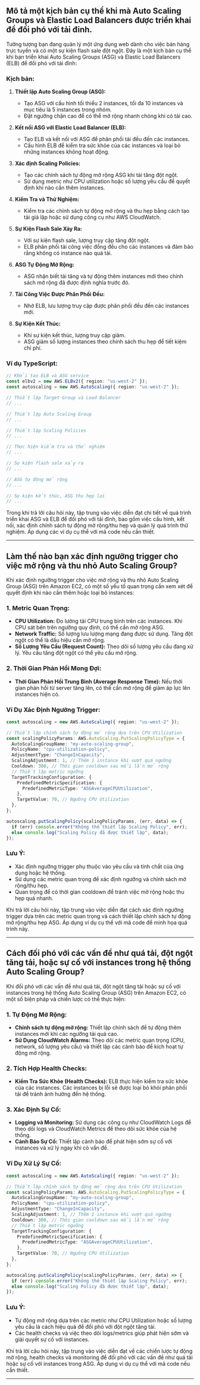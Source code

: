 ## Mô tả một kịch bản cụ thể khi mà Auto Scaling Groups và Elastic Load Balancers được triển khai để đối phó với tải đỉnh.

Tưởng tượng bạn đang quản lý một ứng dụng web dành cho việc bán hàng trực tuyến và có một sự kiện flash sale đột ngột. Đây là một kịch bản cụ thể khi bạn triển khai Auto Scaling Groups (ASG) và Elastic Load Balancers (ELB) để đối phó với tải đỉnh:

### Kịch bản:

1. **Thiết lập Auto Scaling Group (ASG):**

   - Tạo ASG với cấu hình tối thiểu 2 instances, tối đa 10 instances và mục tiêu là 5 instances trong nhóm.
   - Đặt ngưỡng chặn cao để có thể mở rộng nhanh chóng khi có tải cao.

2. **Kết nối ASG với Elastic Load Balancer (ELB):**

   - Tạo ELB và kết nối với ASG để phân phối tải đều đến các instances.
   - Cấu hình ELB để kiểm tra sức khỏe của các instances và loại bỏ những instances không hoạt động.

3. **Xác định Scaling Policies:**

   - Tạo các chính sách tự động mở rộng ASG khi tải tăng đột ngột.
   - Sử dụng metric như CPU utilization hoặc số lượng yêu cầu để quyết định khi nào cần thêm instances.

4. **Kiểm Tra và Thử Nghiệm:**

   - Kiểm tra các chính sách tự động mở rộng và thu hẹp bằng cách tạo tải giả lập hoặc sử dụng công cụ như AWS CloudWatch.

5. **Sự Kiện Flash Sale Xảy Ra:**

   - Với sự kiện flash sale, lượng truy cập tăng đột ngột.
   - ELB phân phối tải công việc đồng đều cho các instances và đảm bảo rằng không có instance nào quá tải.

6. **ASG Tự Động Mở Rộng:**

   - ASG nhận biết tải tăng và tự động thêm instances mới theo chính sách mở rộng đã được định nghĩa trước đó.

7. **Tải Công Việc Được Phân Phối Đều:**

   - Nhờ ELB, lưu lượng truy cập được phân phối đều đến các instances mới.

8. **Sự Kiện Kết Thúc:**
   - Khi sự kiện kết thúc, lượng truy cập giảm.
   - ASG giảm số lượng instances theo chính sách thu hẹp để tiết kiệm chi phí.

### Ví dụ TypeScript:

```typescript
// Khởi tạo ELB và ASG service
const elbv2 = new AWS.ELBv2({ region: "us-west-2" });
const autoscaling = new AWS.AutoScaling({ region: "us-west-2" });

// Thiết lập Target Group và Load Balancer
// ...

// Thiết lập Auto Scaling Group
// ...

// Thiết lập Scaling Policies
// ...

// Thực hiện kiểm tra và thử nghiệm
// ...

// Sự kiện flash sale xảy ra
// ...

// ASG tự động mở rộng
// ...

// Sự kiện kết thúc, ASG thu hẹp lại
// ...
```

Trong khi trả lời câu hỏi này, tập trung vào việc diễn đạt chi tiết về quá trình triển khai ASG và ELB để đối phó với tải đỉnh, bao gồm việc cấu hình, kết nối, xác định chính sách tự động mở rộng/thu hẹp và quản lý quá trình thử nghiệm. Áp dụng các ví dụ cụ thể với mã code nếu cần thiết.

---

## Làm thế nào bạn xác định ngưỡng trigger cho việc mở rộng và thu nhỏ Auto Scaling Group?

Khi xác định ngưỡng trigger cho việc mở rộng và thu nhỏ Auto Scaling Group (ASG) trên Amazon EC2, có một số yếu tố quan trọng cần xem xét để quyết định khi nào cần thêm hoặc loại bỏ instances:

### 1. Metric Quan Trọng:

- **CPU Utilization:** Đo lường tải CPU trung bình trên các instances. Khi CPU sát bên trên ngưỡng quy định, có thể cần mở rộng ASG.
- **Network Traffic:** Số lượng lưu lượng mạng đang được sử dụng. Tăng đột ngột có thể là dấu hiệu cần mở rộng.
- **Số Lượng Yêu Cầu (Request Count):** Theo dõi số lượng yêu cầu đang xử lý. Yêu cầu tăng đột ngột có thể yêu cầu mở rộng.

### 2. Thời Gian Phản Hồi Mong Đợi:

- **Thời Gian Phản Hồi Trung Bình (Average Response Time):** Nếu thời gian phản hồi từ server tăng lên, có thể cần mở rộng để giảm áp lực lên instances hiện có.

### Ví Dụ Xác Định Ngưỡng Trigger:

```typescript
const autoscaling = new AWS.AutoScaling({ region: "us-west-2" });

// Thiết lập chính sách tự động mở rộng dựa trên CPU Utilization
const scalingPolicyParams: AWS.AutoScaling.PutScalingPolicyType = {
  AutoScalingGroupName: "my-auto-scaling-group",
  PolicyName: "cpu-utilization-policy",
  AdjustmentType: "ChangeInCapacity",
  ScalingAdjustment: 1, // Thêm 1 instance khi vượt quá ngưỡng
  Cooldown: 300, // Thời gian cooldown sau mỗi lần mở rộng
  // Thiết lập metric ngưỡng
  TargetTrackingConfiguration: {
    PredefinedMetricSpecification: {
      PredefinedMetricType: "ASGAverageCPUUtilization",
    },
    TargetValue: 70, // Ngưỡng CPU Utilization
  },
};

autoscaling.putScalingPolicy(scalingPolicyParams, (err, data) => {
  if (err) console.error("Không thể thiết lập Scaling Policy", err);
  else console.log("Scaling Policy đã được thiết lập", data);
});
```

### Lưu Ý:

- Xác định ngưỡng trigger phụ thuộc vào yêu cầu và tính chất của ứng dụng hoặc hệ thống.
- Sử dụng các metric quan trọng để xác định ngưỡng và chính sách mở rộng/thu hẹp.
- Quan trọng để có thời gian cooldown để tránh việc mở rộng hoặc thu hẹp quá nhanh.

Khi trả lời câu hỏi này, tập trung vào việc diễn đạt cách xác định ngưỡng trigger dựa trên các metric quan trọng và cách thiết lập chính sách tự động mở rộng/thu hẹp ASG. Áp dụng ví dụ cụ thể với mã code để minh họa quá trình này.

---

## Cách đối phó với các vấn đề như quá tải, đột ngột tăng tải, hoặc sự cố với instances trong hệ thống Auto Scaling Group?

Khi đối phó với các vấn đề như quá tải, đột ngột tăng tải hoặc sự cố với instances trong hệ thống Auto Scaling Group (ASG) trên Amazon EC2, có một số biện pháp và chiến lược có thể thực hiện:

### 1. Tự Động Mở Rộng:

- **Chính sách tự động mở rộng:** Thiết lập chính sách để tự động thêm instances mới khi các ngưỡng tải quá cao.
- **Sử Dụng CloudWatch Alarms:** Theo dõi các metric quan trọng (CPU, network, số lượng yêu cầu) và thiết lập các cảnh báo để kích hoạt tự động mở rộng.

### 2. Tích Hợp Health Checks:

- **Kiểm Tra Sức Khỏe (Health Checks):** ELB thực hiện kiểm tra sức khỏe của các instances. Các instances bị lỗi sẽ được loại bỏ khỏi phân phối tải để tránh ảnh hưởng đến hệ thống.

### 3. Xác Định Sự Cố:

- **Logging và Monitoring:** Sử dụng các công cụ như CloudWatch Logs để theo dõi logs và CloudWatch Metrics để theo dõi sức khỏe của hệ thống.
- **Cảnh Báo Sự Cố:** Thiết lập cảnh báo để phát hiện sớm sự cố với instances và xử lý ngay khi có vấn đề.

### Ví Dụ Xử Lý Sự Cố:

```typescript
const autoscaling = new AWS.AutoScaling({ region: "us-west-2" });

// Thiết lập chính sách tự động mở rộng dựa trên CPU Utilization
const scalingPolicyParams: AWS.AutoScaling.PutScalingPolicyType = {
  AutoScalingGroupName: "my-auto-scaling-group",
  PolicyName: "cpu-utilization-policy",
  AdjustmentType: "ChangeInCapacity",
  ScalingAdjustment: 1, // Thêm 1 instance khi vượt quá ngưỡng
  Cooldown: 300, // Thời gian cooldown sau mỗi lần mở rộng
  // Thiết lập metric ngưỡng
  TargetTrackingConfiguration: {
    PredefinedMetricSpecification: {
      PredefinedMetricType: "ASGAverageCPUUtilization",
    },
    TargetValue: 70, // Ngưỡng CPU Utilization
  },
};

autoscaling.putScalingPolicy(scalingPolicyParams, (err, data) => {
  if (err) console.error("Không thể thiết lập Scaling Policy", err);
  else console.log("Scaling Policy đã được thiết lập", data);
});
```

### Lưu Ý:

- Tự động mở rộng dựa trên các metric như CPU Utilization hoặc số lượng yêu cầu là cách hiệu quả để đối phó với đột ngột tăng tải.
- Các health checks và việc theo dõi logs/metrics giúp phát hiện sớm và giải quyết sự cố với instances.

Khi trả lời câu hỏi này, tập trung vào việc diễn đạt về các chiến lược tự động mở rộng, health checks và monitoring để đối phó với các vấn đề như quá tải hoặc sự cố với instances trong ASG. Áp dụng ví dụ cụ thể với mã code nếu cần thiết.

---

